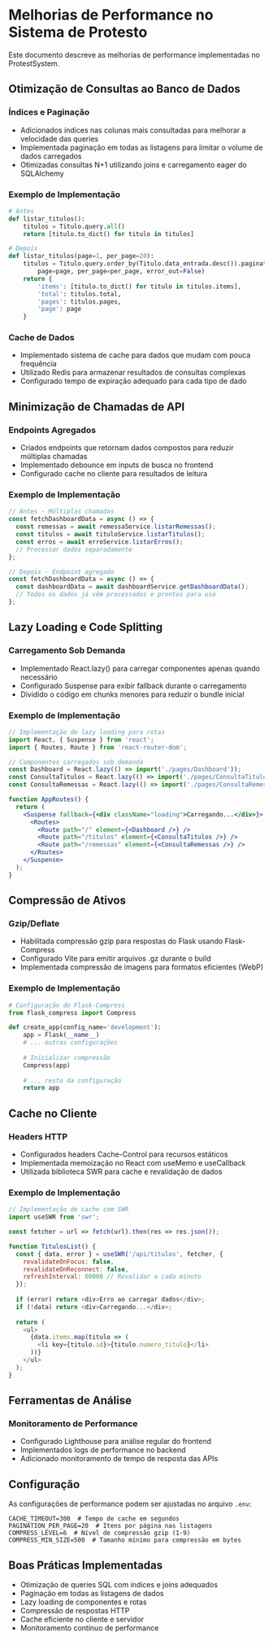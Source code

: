 # Melhorias de Performance no Sistema de Protesto

Este documento descreve as melhorias de performance implementadas no ProtestSystem.

## Otimização de Consultas ao Banco de Dados

### Índices e Paginação

- Adicionados índices nas colunas mais consultadas para melhorar a velocidade das queries
- Implementada paginação em todas as listagens para limitar o volume de dados carregados
- Otimizadas consultas N+1 utilizando joins e carregamento eager do SQLAlchemy

### Exemplo de Implementação

```python
# Antes
def listar_titulos():
    titulos = Titulo.query.all()
    return [titulo.to_dict() for titulo in titulos]

# Depois
def listar_titulos(page=1, per_page=20):
    titulos = Titulo.query.order_by(Titulo.data_entrada.desc()).paginate(
        page=page, per_page=per_page, error_out=False)
    return {
        'items': [titulo.to_dict() for titulo in titulos.items],
        'total': titulos.total,
        'pages': titulos.pages,
        'page': page
    }
```

### Cache de Dados

- Implementado sistema de cache para dados que mudam com pouca frequência
- Utilizado Redis para armazenar resultados de consultas complexas
- Configurado tempo de expiração adequado para cada tipo de dado

## Minimização de Chamadas de API

### Endpoints Agregados

- Criados endpoints que retornam dados compostos para reduzir múltiplas chamadas
- Implementado debounce em inputs de busca no frontend
- Configurado cache no cliente para resultados de leitura

### Exemplo de Implementação

```javascript
// Antes - Múltiplas chamadas
const fetchDashboardData = async () => {
  const remessas = await remessaService.listarRemessas();
  const titulos = await tituloService.listarTitulos();
  const erros = await erroService.listarErros();
  // Processar dados separadamente
};

// Depois - Endpoint agregado
const fetchDashboardData = async () => {
  const dashboardData = await dashboardService.getDashboardData();
  // Todos os dados já vêm processados e prontos para uso
};
```

## Lazy Loading e Code Splitting

### Carregamento Sob Demanda

- Implementado React.lazy() para carregar componentes apenas quando necessário
- Configurado Suspense para exibir fallback durante o carregamento
- Dividido o código em chunks menores para reduzir o bundle inicial

### Exemplo de Implementação

```jsx
// Implementação de lazy loading para rotas
import React, { Suspense } from 'react';
import { Routes, Route } from 'react-router-dom';

// Componentes carregados sob demanda
const Dashboard = React.lazy(() => import('./pages/Dashboard'));
const ConsultaTitulos = React.lazy(() => import('./pages/ConsultaTitulos'));
const ConsultaRemessas = React.lazy(() => import('./pages/ConsultaRemessas'));

function AppRoutes() {
  return (
    <Suspense fallback={<div className="loading">Carregando...</div>}>
      <Routes>
        <Route path="/" element={<Dashboard />} />
        <Route path="/titulos" element={<ConsultaTitulos />} />
        <Route path="/remessas" element={<ConsultaRemessas />} />
      </Routes>
    </Suspense>
  );
}
```

## Compressão de Ativos

### Gzip/Deflate

- Habilitada compressão gzip para respostas do Flask usando Flask-Compress
- Configurado Vite para emitir arquivos .gz durante o build
- Implementada compressão de imagens para formatos eficientes (WebP)

### Exemplo de Implementação

```python
# Configuração do Flask-Compress
from flask_compress import Compress

def create_app(config_name='development'):
    app = Flask(__name__)
    # ... outras configurações
    
    # Inicializar compressão
    Compress(app)
    
    # ... resto da configuração
    return app
```

## Cache no Cliente

### Headers HTTP

- Configurados headers Cache-Control para recursos estáticos
- Implementada memoização no React com useMemo e useCallback
- Utilizada biblioteca SWR para cache e revalidação de dados

### Exemplo de Implementação

```javascript
// Implementação de cache com SWR
import useSWR from 'swr';

const fetcher = url => fetch(url).then(res => res.json());

function TitulosList() {
  const { data, error } = useSWR('/api/titulos', fetcher, {
    revalidateOnFocus: false,
    revalidateOnReconnect: false,
    refreshInterval: 60000 // Revalidar a cada minuto
  });
  
  if (error) return <div>Erro ao carregar dados</div>;
  if (!data) return <div>Carregando...</div>;
  
  return (
    <ul>
      {data.items.map(titulo => (
        <li key={titulo.id}>{titulo.numero_titulo}</li>
      ))}
    </ul>
  );
}
```

## Ferramentas de Análise

### Monitoramento de Performance

- Configurado Lighthouse para análise regular do frontend
- Implementados logs de performance no backend
- Adicionado monitoramento de tempo de resposta das APIs

## Configuração

As configurações de performance podem ser ajustadas no arquivo `.env`:

```
CACHE_TIMEOUT=300  # Tempo de cache em segundos
PAGINATION_PER_PAGE=20  # Itens por página nas listagens
COMPRESS_LEVEL=6  # Nível de compressão gzip (1-9)
COMPRESS_MIN_SIZE=500  # Tamanho mínimo para compressão em bytes
```

## Boas Práticas Implementadas

- Otimização de queries SQL com índices e joins adequados
- Paginação em todas as listagens de dados
- Lazy loading de componentes e rotas
- Compressão de respostas HTTP
- Cache eficiente no cliente e servidor
- Monitoramento contínuo de performance